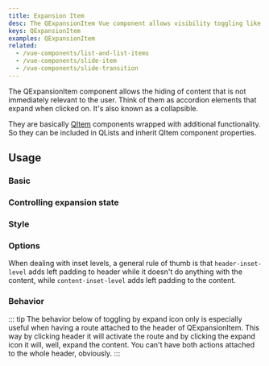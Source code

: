 ```yaml
---
title: Expansion Item
desc: The QExpansionItem Vue component allows visibility toggling like an accordion.
keys: QExpansionItem
examples: QExpansionItem
related:
  - /vue-components/list-and-list-items
  - /vue-components/slide-item
  - /vue-components/slide-transition
---
```


The QExpansionItem component allows the hiding of content that is not immediately relevant to the user. Think of them as accordion elements that expand when clicked on. It's also known as a collapsible.

They are basically [QItem](/vue-components/list-and-list-items) components wrapped with additional functionality. So they can be included in QLists and inherit QItem component properties.

<doc-api file="QExpansionItem" />

## Usage

### Basic

<doc-example title="Basic" file="Basic" />

### Controlling expansion state

<doc-example title="Controlling expansion state" file="ControlExpansionState" />

### Style

<doc-example title="Dense" file="Dense" />

<doc-example title="Force dark mode" file="Dark" />

### Options

<doc-example title="Switch toggle side" file="SwitchToggleSide" />

<doc-example title="Header slot" file="HeaderSlot" />

<doc-example title="Handling events" file="HandlingEvents" />

When dealing with inset levels, a general rule of thumb is that `header-inset-level` adds left padding to header while it doesn't do anything with the content, while `content-inset-level` adds left padding to the content.

<doc-example title="Playing with inset levels" file="InsetLevels" />

### Behavior

::: tip
The behavior below of toggling by expand icon only is especially useful when having a route attached to the header of QExpansionItem. This way by clicking header it will activate the route and by clicking the expand icon it will, well, expand the content. You can't have both actions attached to the whole header, obviously.
:::

<doc-example title="Toggle by expand icon only" file="IconToggle" />

<doc-example title="Accordion mode" file="Accordion" />

<doc-example title="Popup mode" file="Popup" />

